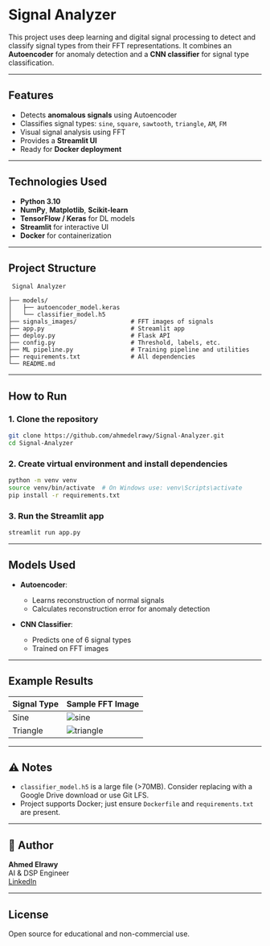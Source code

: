 
#  Signal Analyzer 

This project uses deep learning and digital signal processing to detect and classify signal types from their FFT representations. It combines an **Autoencoder** for anomaly detection and a **CNN classifier** for signal type classification.

---

##  Features

- Detects **anomalous signals** using Autoencoder
- Classifies signal types: `sine`, `square`, `sawtooth`, `triangle`, `AM`, `FM`
- Visual signal analysis using FFT
- Provides a **Streamlit UI** 
- Ready for **Docker deployment**

---

##  Technologies Used

- **Python 3.10**
- **NumPy**, **Matplotlib**, **Scikit-learn**
- **TensorFlow / Keras** for DL models
- **Streamlit** for interactive UI
- **Docker** for containerization

---

##  Project Structure

```
 Signal Analyzer

├── models/
│   ├── autoencoder_model.keras
│   └── classifier_model.h5
├── signals_images/               # FFT images of signals
├── app.py                        # Streamlit app
├── deploy.py                     # Flask API
├── config.py                     # Threshold, labels, etc.
├── ML pipeline.py                # Training pipeline and utilities
├── requirements.txt              # All dependencies
└── README.md
```

---

##  How to Run

### 1. Clone the repository

```bash
git clone https://github.com/ahmedelrawy/Signal-Analyzer.git
cd Signal-Analyzer
```

### 2. Create virtual environment and install dependencies

```bash
python -m venv venv
source venv/bin/activate  # On Windows use: venv\Scripts\activate
pip install -r requirements.txt
```

### 3. Run the Streamlit app

```bash
streamlit run app.py
```

---

##  Models Used

- **Autoencoder**:
  - Learns reconstruction of normal signals
  - Calculates reconstruction error for anomaly detection
  
- **CNN Classifier**:
  - Predicts one of 6 signal types
  - Trained on FFT images

---

##  Example Results

| Signal Type | Sample FFT Image |
|-------------|------------------|
| Sine        | ![sine](examples/sine.png) |
| Triangle    | ![triangle](examples/triangle.png) |

---

## ⚠️ Notes

- `classifier_model.h5` is a large file (>70MB). Consider replacing with a Google Drive download or use Git LFS.
- Project supports Docker; just ensure `Dockerfile` and `requirements.txt` are present.

---

## 👤 Author

**Ahmed Elrawy**  
AI & DSP Engineer  
[LinkedIn](https://www.linkedin.com/in/ahmed-elrawy-7b01081a7/)

---

##  License

Open source for educational and non-commercial use.
